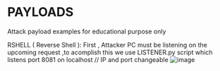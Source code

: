 # PAYLOADS
Attack payload examples for educational purpose  only 


RSHELL ( Reverse Shell ):
First , Attacker PC must be listening on the upcoming request  ,to acomplish this we use LISTENER.py script which listens port 8081 on localhost // IP and port changeable 
![image](https://github.com/user-attachments/assets/785cc3d7-e17e-41d1-9b36-698eec9174ed)
